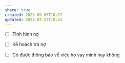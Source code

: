 ```yaml
---
share: true
created: 2023-09-05T16:17
updated: 2024-07-27T18:33
---
```

- [ ] Tình hình nợ
- [ ] Kế hoạch trả nợ
- [ ] Có được thông báo về việc họ vay mình hay không

